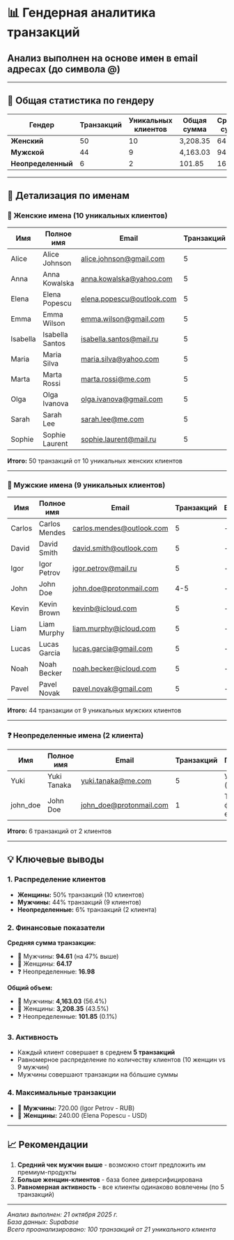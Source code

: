 # 📊 Гендерная аналитика транзакций

## Анализ выполнен на основе имен в email адресах (до символа @)

---

## 🎯 Общая статистика по гендеру

| Гендер | Транзакций | Уникальных клиентов | Общая сумма | Средняя сумма | Мин. сумма | Макс. сумма | Процент |
|--------|------------|---------------------|-------------|---------------|------------|-------------|---------|
| **Женский** | 50 | 10 | 3,208.35 | 64.17 | 9.30 | 240.00 | 50.00% |
| **Мужской** | 44 | 9 | 4,163.03 | 94.61 | 5.90 | 720.00 | 44.00% |
| **Неопределенный** | 6 | 2 | 101.85 | 16.98 | 8.75 | 22.00 | 6.00% |

---

## 👥 Детализация по именам

### 👩 Женские имена (10 уникальных клиентов)

| Имя | Полное имя | Email | Транзакций | Всего |
|-----|-----------|-------|------------|-------|
| Alice | Alice Johnson | alice.johnson@gmail.com | 5 | - |
| Anna | Anna Kowalska | anna.kowalska@yahoo.com | 5 | - |
| Elena | Elena Popescu | elena.popescu@outlook.com | 5 | - |
| Emma | Emma Wilson | emma.wilson@gmail.com | 5 | - |
| Isabella | Isabella Santos | isabella.santos@mail.ru | 5 | - |
| Maria | Maria Silva | maria.silva@yahoo.com | 5 | - |
| Marta | Marta Rossi | marta.rossi@me.com | 5 | - |
| Olga | Olga Ivanova | olga.ivanova@gmail.com | 5 | - |
| Sarah | Sarah Lee | sarah.lee@me.com | 5 | - |
| Sophie | Sophie Laurent | sophie.laurent@mail.ru | 5 | - |

**Итого:** 50 транзакций от 10 уникальных женских клиентов

---

### 👨 Мужские имена (9 уникальных клиентов)

| Имя | Полное имя | Email | Транзакций | Всего |
|-----|-----------|-------|------------|-------|
| Carlos | Carlos Mendes | carlos.mendes@outlook.com | 5 | - |
| David | David Smith | david.smith@outlook.com | 5 | - |
| Igor | Igor Petrov | igor.petrov@mail.ru | 5 | - |
| John | John Doe | john.doe@protonmail.com | 4-5 | - |
| Kevin | Kevin Brown | kevinb@icloud.com | 5 | - |
| Liam | Liam Murphy | liam.murphy@icloud.com | 5 | - |
| Lucas | Lucas Garcia | lucas.garcia@gmail.com | 5 | - |
| Noah | Noah Becker | noah.becker@icloud.com | 5 | - |
| Pavel | Pavel Novak | pavel.novak@gmail.com | 5 | - |

**Итого:** 44 транзакции от 9 уникальных мужских клиентов

---

### ❓ Неопределенные имена (2 клиента)

| Имя | Полное имя | Email | Транзакций | Примечание |
|-----|-----------|-------|------------|------------|
| Yuki | Yuki Tanaka | yuki.tanaka@me.com | 5 | Унисекс имя (японское) |
| john_doe | John Doe | john_doe@protonmail.com | 1 | Технический формат email |

**Итого:** 6 транзакций от 2 клиентов

---

## 💡 Ключевые выводы

### 1. Распределение клиентов
- **Женщины:** 50% транзакций (10 клиентов)
- **Мужчины:** 44% транзакций (9 клиентов)
- **Неопределенные:** 6% транзакций (2 клиента)

### 2. Финансовые показатели

**Средняя сумма транзакции:**
- 👨 Мужчины: **94.61** (на 47% выше)
- 👩 Женщины: **64.17**
- ❓ Неопределенные: **16.98**

**Общий объем:**
- 👨 Мужчины: **4,163.03** (56.4%)
- 👩 Женщины: **3,208.35** (43.5%)
- ❓ Неопределенные: **101.85** (0.1%)

### 3. Активность
- Каждый клиент совершает в среднем **5 транзакций**
- Равномерное распределение по количеству клиентов (10 женщин vs 9 мужчин)
- Мужчины совершают транзакции на бóльшие суммы

### 4. Максимальные транзакции
- 👨 **Мужчины:** 720.00 (Igor Petrov - RUB)
- 👩 **Женщины:** 240.00 (Elena Popescu - USD)

---

## 📈 Рекомендации

1. **Средний чек мужчин выше** - возможно стоит предложить им премиум-продукты
2. **Больше женщин-клиентов** - база более диверсифицирована
3. **Равномерная активность** - все клиенты одинаково вовлечены (по 5 транзакций)

---

*Анализ выполнен: 21 октября 2025 г.*  
*База данных: Supabase*  
*Всего проанализировано: 100 транзакций от 21 уникального клиента*





